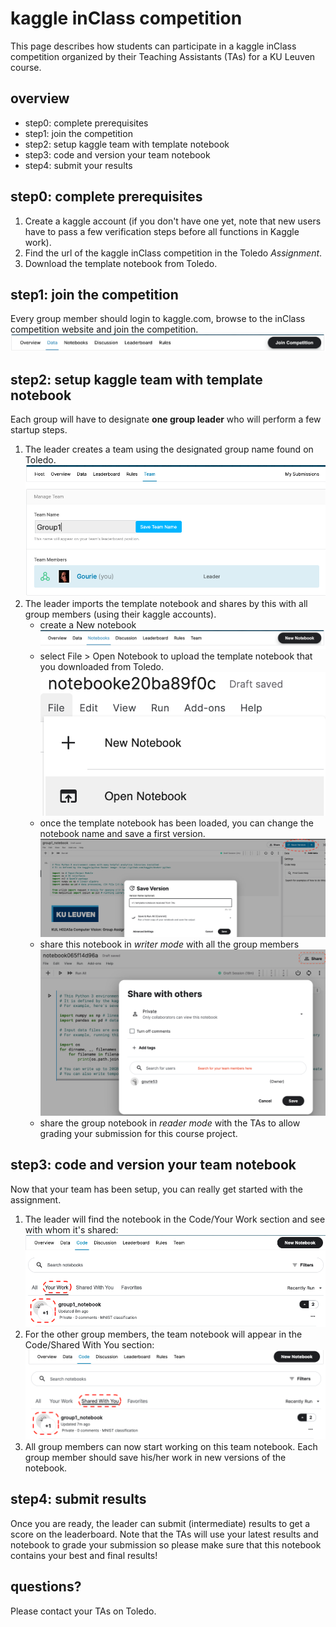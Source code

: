 # kaggle inClass competition
This page describes how students can participate in a kaggle inClass competition organized by
their Teaching Assistants (TAs) for a KU Leuven course.

## overview
- step0: complete prerequisites
- step1: join the competition
- step2: setup kaggle team with template notebook
- step3: code and version your team notebook
- step4: submit your results


## step0: complete prerequisites
1. Create a kaggle account (if you don't have one yet, note that new users have to pass a few verification steps before all functions in Kaggle work).
2. Find the url of the kaggle inClass competition in the Toledo *Assignment*.
3. Download the template notebook from Toledo.

## step1: join the competition
Every group member should login to kaggle.com, browse to the inClass competition website and join the competition.
![Join](./img/kaggle_join.png)

## step2: setup kaggle team with template notebook
Each group will have to designate **one group leader** who will perform a few startup steps. 

1. The leader creates a team using the designated group name found on Toledo.
![Team creation](./img/kaggle_teamcreation.png)
2. The leader imports the template notebook and shares by this with all group members (using their kaggle accounts).
    - create a New notebook
        ![New notebook](./img/kaggle_newnotebook.png)
    - select File > Open Notebook to upload the template notebook that you downloaded from Toledo.
        ![Upload notebook](./img/kaggle_uploadnotebook.png)
    - once the template notebook has been loaded, you can change the notebook name and save a first version.
        ![Save notebook](./img/kaggle_savenotebook.png)
    - share this notebook in *writer mode* with all the group members 
        ![Save notebook](./img/kaggle_sharenotebook.png)
    - share the group notebook in *reader mode* with the TAs to allow grading your submission for this course project.

## step3: code and version your team notebook
Now that your team has been setup, you can really get started with the assignment. 
1. The leader will find the notebook in the Code/Your Work section and see with whom it's shared:
    ![Leader notebook](./img/kaggle_leader.png)
2. For the other group members, the team notebook will appear in the Code/Shared With You section:
    ![Leader notebook](./img/kaggle_member.png)
3. All group members can now start working on this team notebook. Each group member should 
save his/her work in new versions of the notebook.

## step4: submit results
Once you are ready, the leader can submit  (intermediate) results to get a score on the leaderboard. Note that the TAs 
will use your latest results and notebook to grade your submission so please make sure that this notebook contains 
your best and final results! 


## questions?
Please contact your TAs on Toledo.
